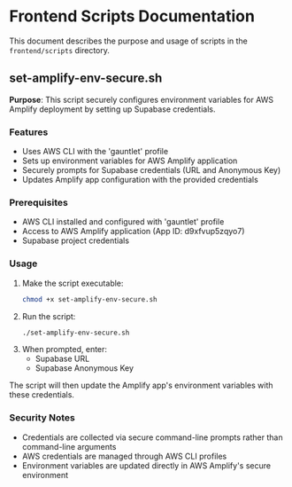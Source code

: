 # Frontend Scripts Documentation

This document describes the purpose and usage of scripts in the `frontend/scripts` directory.

## set-amplify-env-secure.sh

**Purpose**: This script securely configures environment variables for AWS Amplify deployment by setting up Supabase credentials.

### Features
- Uses AWS CLI with the 'gauntlet' profile
- Sets up environment variables for AWS Amplify application
- Securely prompts for Supabase credentials (URL and Anonymous Key)
- Updates Amplify app configuration with the provided credentials

### Prerequisites
- AWS CLI installed and configured with 'gauntlet' profile
- Access to AWS Amplify application (App ID: d9xfvup5zqyo7)
- Supabase project credentials

### Usage
1. Make the script executable:
   ```bash
   chmod +x set-amplify-env-secure.sh
   ```
2. Run the script:
   ```bash
   ./set-amplify-env-secure.sh
   ```
3. When prompted, enter:
   - Supabase URL
   - Supabase Anonymous Key

The script will then update the Amplify app's environment variables with these credentials.

### Security Notes
- Credentials are collected via secure command-line prompts rather than command-line arguments
- AWS credentials are managed through AWS CLI profiles
- Environment variables are updated directly in AWS Amplify's secure environment 